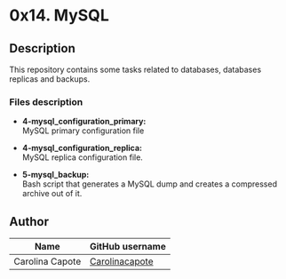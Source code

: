 # 0x14. MySQL

## Description

This repository contains some tasks related to databases, databases replicas and backups.

### Files description

- **4-mysql_configuration_primary:**  
MySQL primary configuration file

- **4-mysql_configuration_replica:**  
 MySQL replica configuration file.

- **5-mysql_backup:**  
Bash script that generates a MySQL dump and creates a compressed archive out of it.

## Author

| Name | GitHub username |
| ------ | ------ |
| Carolina Capote | [Carolinacapote](https://github.com/Carolinacapote) |
